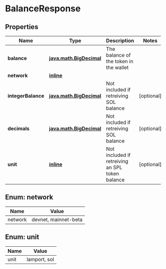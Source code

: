 
# BalanceResponse

## Properties
Name | Type | Description | Notes
------------ | ------------- | ------------- | -------------
**balance** | [**java.math.BigDecimal**](java.math.BigDecimal.md) | The balance of the token in the wallet | 
**network** | [**inline**](#Network) |  | 
**integerBalance** | [**java.math.BigDecimal**](java.math.BigDecimal.md) | Not included if retreiving SOL balance |  [optional]
**decimals** | [**java.math.BigDecimal**](java.math.BigDecimal.md) | Not included if retreiving SOL balance |  [optional]
**unit** | [**inline**](#Unit) | Not included if retreiving an SPL token balance |  [optional]


<a name="Network"></a>
## Enum: network
Name | Value
---- | -----
network | devnet, mainnet-beta


<a name="Unit"></a>
## Enum: unit
Name | Value
---- | -----
unit | lamport, sol



